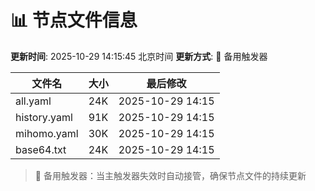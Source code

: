 # 📊 节点文件信息

**更新时间**: 2025-10-29 14:15:45 北京时间
**更新方式**: 🔄 备用触发器

| 文件名 | 大小 | 最后修改 |
|--------|------|----------|
| all.yaml | 24K | 2025-10-29 14:15 |
| history.yaml | 91K | 2025-10-29 14:15 |
| mihomo.yaml | 30K | 2025-10-29 14:15 |
| base64.txt | 24K | 2025-10-29 14:15 |

> 🔄 备用触发器：当主触发器失效时自动接管，确保节点文件的持续更新
